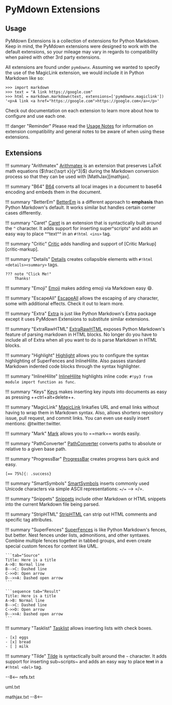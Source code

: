 # PyMdown Extensions

## Usage

PyMdown Extensions is a collection of extensions for Python Markdown.  Keep in mind, the PyMdown extensions were
designed to work with the default extensions, so your mileage may vary in regards to compatibility when paired with
other 3rd party extensions.

All extensions are found under `pymdownx`.  Assuming we wanted to specify the use of the MagicLink extension, we would
include it in Python Markdown like so:

```pycon3
>>> import markdown
>>> text = "A link https://google.com"
>>> html = markdown.markdown(text, extensions=['pymdownx.magiclink'])
'<p>A link <a href="https://google.com">https://google.com</a></p>'
```

Check out documentation on each extension to learn more about how to configure and use each one.

!!! danger "Reminder"
    Please read the [Usage Notes](usage_notes.md) for information on extension compatibility and general notes to be
    aware of when using these extensions.

## Extensions

!!! summary "Arithmatex"
    [Arithmatex](extensions/arithmatex.md) is an extension that preserves LaTeX math equations ($\frac{\sqrt x}{y^3}$)
    during the Markdown conversion process so that they can be used with [MathJax][mathjax].

!!! summary "B64"
    [B64](extensions/b64.md) converts all local images in a document to base64 encoding and embeds them in the document.

!!! summary "BetterEm"
    [BetterEm](extensions/betterem.md) is a different approach to **emphasis** than Python Markdown's default.  It works
    similar but handles certain corner cases differently.

!!! summary "Caret"
    [Caret](extensions/caret.md) is an extension that is syntactically built around the `^` character. It adds support
    for inserting super^scripts^ and adds an easy way to place ^^text^^ in an `#!html <ins>` tag.

!!! summary "Critic"
    [Critic](extensions/critic.md) adds handling and support of [Critic Markup][critic-markup].

!!! summary "Details"
    [Details](extensions/details.md) creates collapsible elements with `#!html <details><summary>` tags.

    ??? note "Click Me!"
        Thanks!

!!! summary "Emoji"
    [Emoji](extensions/emoji.md) makes adding emoji via Markdown easy :smile:.

!!! summary "EscapeAll"
    [EscapeAll](extensions/escapeall.md) allows the escaping of any character, some with additional effects.  Check it
    out to learn more.

!!! summary "Extra"
    [Extra](extensions/extra.md) is just like Python Markdown's Extra package except it uses PyMdown Extensions to
    substitute similar extensions.

!!! summary "ExtraRawHTML"
    [ExtraRawHTML](extensions/extrarawhtml.md) exposes Python Markdown's feature of parsing markdown in HTML blocks. No
    longer do you have to include all of Extra when all you want to do is parse Markdown in HTML blocks.

!!! summary "Highlight"
    [Highlight](extensions/highlight.md) allows you to configure the syntax highlighting of SuperFences and
    InlineHilite.  Also passes standard Markdown indented code blocks through the syntax highlighter.

!!! summary "InlineHilite"
    [InlineHilite](extensions/inlinehilite.md) highlights inline code: `#!py3 from module import function as func`.

!!! summary "Keys"
    [Keys](extensions/keys.md) makes inserting key inputs into documents as easy as pressing ++ctrl+alt+delete++.

!!! summary "MagicLink"
    [MagicLink](extensions/magiclink.md) linkafies URL and email links without having to wrap them in Markdown syntax.
    Also, allows shortens repository issue, pull request, and commit links. You can even use easily insert mentions:
    @twitter:twitter.

!!! summary "Mark"
    [Mark](extensions/mark.md) allows you to ==mark== words easily.

!!! summary "PathConverter"
    [PathConverter](extensions/pathconverter.md) converts paths to absolute or relative to a given base path.

!!! summary "ProgressBar"
    [ProgressBar](extensions/progressbar.md) creates progress bars quick and easy.

    [== 75%]{: .success}

!!! summary "SmartSymbols"
    [SmartSymbols](extensions/smartsymbols.md) inserts commonly used Unicode characters via simple ASCII
    representations: `=/=` --> =/=.

!!! summary "Snippets"
    [Snippets](extensions/snippets.md) include other Markdown or HTML snippets into the current Markdown file being
    parsed.

!!! summary "StripHTML"
    [StripHTML](extensions/striphtml.md) can strip out HTML comments and specific tag attributes.

!!! summary "SuperFences"
    [SuperFences](extensions/superfences.md) is like Python Markdown's fences, but better. Nest fences under lists,
    admonitions, and other syntaxes. Combine multiple fences together in tabbed groups, and even create special custom
    fences for content like UML.

    ```tab="Source"
    Title: Here is a title
    A->B: Normal line
    B-->C: Dashed line
    C->>D: Open arrow
    D-->>A: Dashed open arrow
    ```

    ```sequence tab="Result"
    Title: Here is a title
    A->B: Normal line
    B-->C: Dashed line
    C->>D: Open arrow
    D-->>A: Dashed open arrow
    ```

!!! summary "Tasklist"
    [Tasklist](extensions/tasklist.md) allows inserting lists with check boxes.

    - [x] eggs
    - [x] bread
    - [ ] milk

!!! summary "Tilde"
    [Tilde](extensions/tilde.md) is syntactically built around the `~` character. It adds support for inserting
    sub~scripts~ and adds an easy way to place ~~text~~ in a `#!html <del>` tag.

--8<--
refs.txt

uml.txt

mathjax.txt
--8<--
